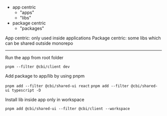 - app centric
  - "apps"
  - "libs"
- package centric
  - "packages"

App centric: only used inside applications
Package centric: some libs which can be shared outside monorepo

---

Run the app from root folder

`pnpm --filter @cbi/client dev`

Add package to app/lib by using pnpm

`pnpm add --filter @cbi/shared-ui react`
`pnpm add --filter @cbi/shared-ui typescript -D`

Install lib inside app only in workspace

`pnpm add @cbi/shared-ui --filter @cbi/client --workspace`
